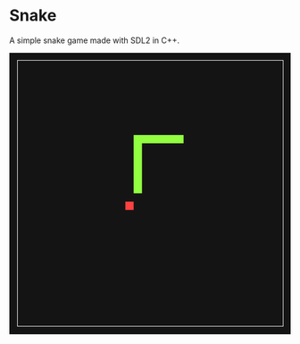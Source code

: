 # Snake

A simple snake game made with SDL2 in C++.

![](https://github.com/Sopas-ugu/Snake-cpp/blob/main/Screenshots/1.png)
